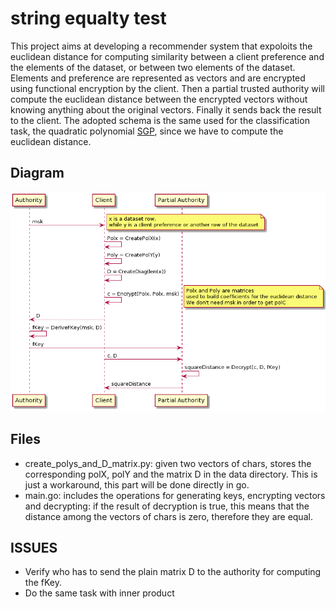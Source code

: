 # string equalty test
This project aims at developing a recommender system that expoloits the euclidean distance for computing similarity between a client preference and the elements of the dataset, or between two elements of the dataset.
Elements and preference are represented as vectors and are encrypted using functional encryption by the client. Then a partial trusted authority will compute the euclidean distance between the encrypted vectors without knowing anything about the original vectors. Finally it sends back the result to the client.
The adopted schema is the same used for the classification task, the quadratic polynomial [SGP](https://eprint.iacr.org/2018/206.pdf), since we have to compute the euclidean distance.


## Diagram

![](./sequence_eq_test.png) 

## Files
- create_polys_and_D_matrix.py: given two vectors of chars, stores the corresponding polX, polY and the matrix D in the data directory. This is just a workaround, this part will be done directly in go. 
- main.go: includes the operations for generating keys, encrypting vectors and decrypting: if the result of decryption is true, this means that the distance among the vectors of chars is zero, therefore they are equal.   

## ISSUES
- Verify who has to send the plain matrix D to the authority for computing the fKey.
- Do the same task with inner product    



